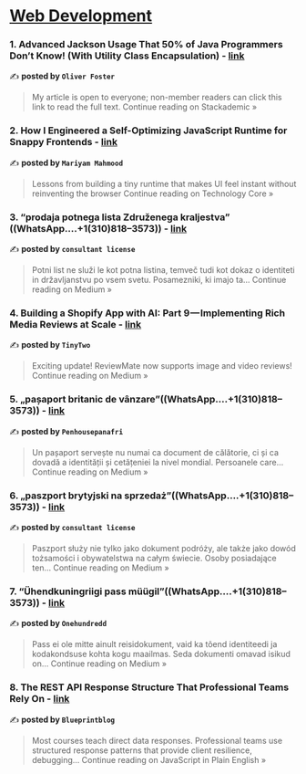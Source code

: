 
<h1><a href=https://medium.com/tag/web-development/recommended target="_blank" rel="noopener noreferrer">Web Development</a></h1>
<h3>1. Advanced Jackson Usage That 50% of Java Programmers Don’t Know! (With Utility Class Encapsulation) - <a href="https://blog.stackademic.com/advanced-jackson-usage-that-50-of-java-programmers-dont-know-with-utility-class-encapsulation-8f1e241c5d73?source=rss------web_development-5" target="_blank" rel="noopener noreferrer">link</a></h3>

✍️ **posted by `Oliver Foster`**

<blockquote>My article is open to everyone; non-member readers can click this link to read the full text.
Continue reading on Stackademic »</blockquote>

<h3>2. How I Engineered a Self-Optimizing JavaScript Runtime for Snappy Frontends - <a href="https://medium.com/technology-core/how-i-engineered-a-self-optimizing-javascript-runtime-for-snappy-frontends-c3f4f723009f?source=rss------web_development-5" target="_blank" rel="noopener noreferrer">link</a></h3>

✍️ **posted by `Mariyam Mahmood`**

<blockquote>Lessons from building a tiny runtime that makes UI feel instant without reinventing the browser
Continue reading on Technology Core »</blockquote>

<h3>3. “prodaja potnega lista Združenega kraljestva” ((WhatsApp….+1(310)818–3573)) - <a href="https://medium.com/@consultantlicense/prodaja-potnega-lista-zdru%C5%BEenega-kraljestva-whatsapp-1-310-818-3573-592214c8b2b5?source=rss------web_development-5" target="_blank" rel="noopener noreferrer">link</a></h3>

✍️ **posted by `consultant license`**

<blockquote>Potni list ne služi le kot potna listina, temveč tudi kot dokaz o identiteti in državljanstvu po vsem svetu. Posamezniki, ki imajo ta…
Continue reading on Medium »</blockquote>

<h3>4. Building a Shopify App with AI: Part 9 — Implementing Rich Media Reviews at Scale - <a href="https://medium.com/@guqung6/building-a-shopify-app-with-ai-part-9-implementing-rich-media-reviews-at-scale-478e2fe00594?source=rss------web_development-5" target="_blank" rel="noopener noreferrer">link</a></h3>

✍️ **posted by `TinyTwo`**

<blockquote>Exciting update! ReviewMate now supports image and video reviews!
Continue reading on Medium »</blockquote>

<h3>5. „pașaport britanic de vânzare”((WhatsApp….+1(310)818–3573)) - <a href="https://medium.com/@penhousepanafri/pa%C8%99aport-britanic-de-v%C3%A2nzare-whatsapp-1-310-818-3573-2af0f27fd5ef?source=rss------web_development-5" target="_blank" rel="noopener noreferrer">link</a></h3>

✍️ **posted by `Penhousepanafri`**

<blockquote>Un pașaport servește nu numai ca document de călătorie, ci și ca dovadă a identității și cetățeniei la nivel mondial. Persoanele care…
Continue reading on Medium »</blockquote>

<h3>6. „paszport brytyjski na sprzedaż”((WhatsApp….+1(310)818–3573)) - <a href="https://medium.com/@consultantlicense/paszport-brytyjski-na-sprzeda%C5%BC-whatsapp-1-310-818-3573-e26dea2dd738?source=rss------web_development-5" target="_blank" rel="noopener noreferrer">link</a></h3>

✍️ **posted by `consultant license`**

<blockquote>Paszport służy nie tylko jako dokument podróży, ale także jako dowód tożsamości i obywatelstwa na całym świecie. Osoby posiadające ten…
Continue reading on Medium »</blockquote>

<h3>7. “Ühendkuningriigi pass müügil”((WhatsApp….+1(310)818–3573)) - <a href="https://medium.com/@onehundredd94/%C3%BChendkuningriigi-pass-m%C3%BC%C3%BCgil-whatsapp-1-310-818-3573-5eb5a56f5dc7?source=rss------web_development-5" target="_blank" rel="noopener noreferrer">link</a></h3>

✍️ **posted by `Onehundredd`**

<blockquote>Pass ei ole mitte ainult reisidokument, vaid ka tõend identiteedi ja kodakondsuse kohta kogu maailmas. Seda dokumenti omavad isikud on…
Continue reading on Medium »</blockquote>

<h3>8. The REST API Response Structure That Professional Teams Rely On - <a href="https://javascript.plainenglish.io/the-rest-api-response-structure-that-professional-teams-rely-on-9fe94232c1f3?source=rss------web_development-5" target="_blank" rel="noopener noreferrer">link</a></h3>

✍️ **posted by `Blueprintblog`**

<blockquote>Most courses teach direct data responses. Professional teams use structured response patterns that provide client resilience, debugging…
Continue reading on JavaScript in Plain English »</blockquote>

